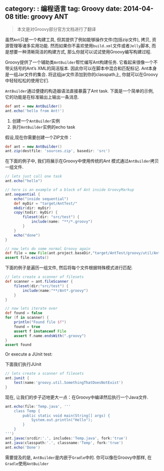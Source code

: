 category: : 编程语言
tag: Groovy
date: 2014-04-08
title: groovy ANT
---
> 本文是对Groovy部分官方文档进行了翻译

虽然`Ant`只是一个构建工具, 但其提供了例如能够操作文件(包括zip文件), 拷贝, 资源管理等诸多实用功能. 然而如果你不喜欢使用`build.xml`文件或者`Jelly`脚本, 而是想要一种清晰简洁的构建方式, 那么你就可以试试使用Groovy编写构建过程.

Groovy提供了一个辅助类`AntBuilder`帮忙编写Ant构建任务. 它看起来很像一个不带尖括号的Ant’s XML的简洁版本. 因此你可以在脚本中混合和匹配标记. Ant本身是一组Jar文件的集合. 将这组jar文件添加到你的classpath上, 你就可以在Groovy中轻轻松松的使用它们.

`AntBuilder`通过便捷的构造器语法直接暴露了Ant task. 下面是一个简单的示例, 它的功能是在标准输出上输出一条消息.
```groovy
def ant = new AntBuilder()          
ant.echo('hello from Ant!')        
```

1. 创建一个`AntBuilder`实例
2. 执行`AntBuilder`实例的echo task

假设,现在你需要创建一个ZIP文件：
```groovy
def ant = new AntBuilder()
ant.zip(destfile: 'sources.zip', basedir: 'src')
```

在下面的例子中, 我们将展示在Groovy中使用传统的Ant 模式通过`AntBuilder`拷贝一组文件.
```groovy
// lets just call one task
ant.echo("hello")

// here is an example of a block of Ant inside GroovyMarkup
ant.sequential {
    echo("inside sequential")
    def myDir = "target/AntTest/"
    mkdir(dir: myDir)
    copy(todir: myDir) {
        fileset(dir: "src/test") {
            include(name: "**/*.groovy")
        }
    }
    echo("done")
}

// now lets do some normal Groovy again
def file = new File(ant.project.baseDir,"target/AntTest/groovy/util/AntTest.groovy")
assert file.exists()
```

下面的例子是遍历一组文件, 然后将每个文件根据特殊模式进行匹配.
```groovy
// lets create a scanner of filesets
def scanner = ant.fileScanner {
    fileset(dir:"src/test") {
        include(name:"**/Ant*.groovy")
    }
}

// now lets iterate over
def found = false
for (f in scanner) {
    println("Found file $f")
    found = true
    assert f instanceof File
    assert f.name.endsWith(".groovy")
}
assert found
```

Or execute a JUnit test:

下面我们执行JUnit
```groovy
// lets create a scanner of filesets
ant.junit {
    test(name:'groovy.util.SomethingThatDoesNotExist')
}
```

现在, 让我们的步子迈地更大一点：在Groovy中编译然后执行一个Java文件.
```groovy
ant.echo(file:'Temp.java', '''
    class Temp {
        public static void main(String[] args) {
            System.out.println("Hello");
        }
    }
''')
ant.javac(srcdir:'.', includes:'Temp.java', fork:'true')
ant.java(classpath:'.', classname:'Temp', fork:'true')
ant.echo('Done')
```

需要提及的是, `AntBuilder`是内嵌于`Gradle`中的. 你可以像在Groovy中那样, 在`Gradle`使用`AntBuilder`